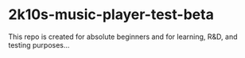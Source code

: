 # 2k10s-music-player-test-beta
This repo is created for absolute beginners and for learning, R&amp;D, and testing purposes... 
